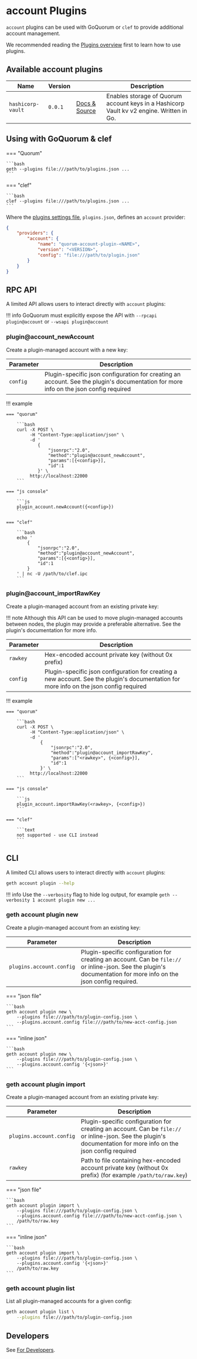 # account Plugins

`account` plugins can be used with GoQuorum or `clef` to provide additional account management.

We recommended reading the [Plugins overview](../../Concepts/Plugins/Plugins.md) first to learn how to use plugins.

## Available account plugins

| Name | Version |  | Description |
| --- | --- | --- | --- |
| `hashicorp-vault` | `0.0.1` | [Docs & Source](https://www.github.com/ConsenSys/quorum-account-plugin-hashicorp-vault) | Enables storage of Quorum account keys in a Hashicorp Vault kv v2 engine. Written in Go.

## Using with GoQuorum & clef

=== "Quorum"

    ```bash
    geth --plugins file:///path/to/plugins.json ...
    ```

=== "clef"

    ```bash
    clef --plugins file:///path/to/plugins.json ...
    ```

Where the [plugins settings file](../Configure/Plugins.md), `plugins.json`, defines an `account` provider:

```json
{
    "providers": {
        "account": {
            "name": "quorum-account-plugin-<NAME>",
            "version": "<VERSION>",
            "config": "file:///path/to/plugin.json"
        }
    }
}
```

## RPC API

A limited API allows users to interact directly with `account` plugins:

!!! info
    GoQuorum must explicitly expose the API with `--rpcapi plugin@account` or `--wsapi plugin@account`

### plugin@account_newAccount

Create a plugin-managed account with a new key:

| Parameter | Description |
| --- | --- |
| `config` | Plugin-specific json configuration for creating an account. See the plugin's documentation for more info on the json config required

!!! example

    === "quorum"

        ```bash
        curl -X POST \
             -H "Content-Type:application/json" \
             -d '
                {
                    "jsonrpc":"2.0",
                    "method":"plugin@account_newAccount",
                    "params":[{<config>}],
                    "id":1
                }' \
             http://localhost:22000
        ```

    === "js console"

        ```js
        plugin_account.newAccount({<config>})
        ```

    === "clef"

        ```bash
        echo '
            {
                "jsonrpc":"2.0",
                "method":"plugin@account_newAccount",
                "params":[{<config>}],
                "id":1
            }
        ' | nc -U /path/to/clef.ipc
        ```

### plugin@account_importRawKey

Create a plugin-managed account from an existing private key:

!!! note
    Although this API can be used to move plugin-managed accounts between nodes, the plugin may provide a preferable alternative. See the plugin's documentation for more info.

| Parameter | Description |
| --- | --- |
| `rawkey` | Hex-encoded account private key (without 0x prefix)
| `config` | Plugin-specific json configuration for creating a new account. See the plugin's documentation for more info on the json config required

!!! example

    === "quorum"

        ```bash
        curl -X POST \
             -H "Content-Type:application/json" \
             -d '
                 {
                     "jsonrpc":"2.0",
                     "method":"plugin@account_importRawKey",
                     "params":["<rawkey>", {<config>}],
                     "id":1
                 }' \
             http://localhost:22000
        ```

    === "js console"

        ```js
        plugin_account.importRawKey(<rawkey>, {<config>})
        ```

    === "clef"

        ```text
        not supported - use CLI instead
        ```

## CLI

A limited CLI allows users to interact directly with `account` plugins:

```bash
geth account plugin --help
```

!!! info
    Use the `--verbosity` flag to hide log output, for example `geth --verbosity 1 account plugin new ...`

### geth account plugin new

Create a plugin-managed account from an existing key:

| Parameter | Description |
| --- | --- |
| <span style="white-space:nowrap">`plugins.account.config`</span> | Plugin-specific configuration for creating an account. Can be `file://` or inline-json. See the plugin's documentation for more info on the json config required.

=== "json file"

    ```bash
    geth account plugin new \
        --plugins file:///path/to/plugin-config.json \
        --plugins.account.config file:///path/to/new-acct-config.json
    ```

=== "inline json"

    ```bash
    geth account plugin new \
        --plugins file:///path/to/plugin-config.json \
        --plugins.account.config '{<json>}'
    ```

### geth account plugin import

Create a plugin-managed account from an existing private key:

| Parameter | Description |
| --- | --- |
| <span style="white-space:nowrap">`plugins.account.config`</span> | Plugin-specific configuration for creating an account. Can be `file://` or inline-json. See the plugin's documentation for more info on the json config required
| `rawkey` | Path to file containing hex-encoded account private key (without 0x prefix) (for example `/path/to/raw.key`)

=== "json file"

    ```bash
    geth account plugin import \
        --plugins file:///path/to/plugin-config.json \
        --plugins.account.config file:///path/to/new-acct-config.json \
        /path/to/raw.key
    ```

=== "inline json"

    ```bash
    geth account plugin import \
        --plugins file:///path/to/plugin-config.json \
        --plugins.account.config '{<json>}'
        /path/to/raw.key
    ```

### geth account plugin list

List all plugin-managed accounts for a given config:

```bash
geth account plugin list \
    --plugins file:///path/to/plugin-config.json
```

## Developers

See [For Developers](../../Reference/Plugins/account/For-Developers.md).
